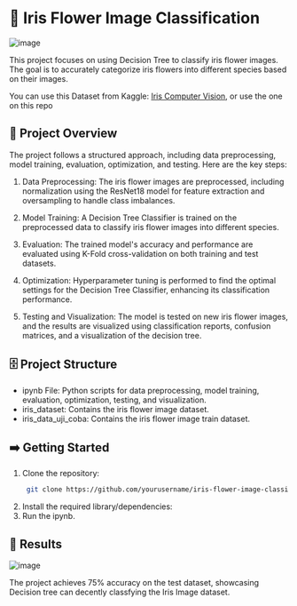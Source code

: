 # 🔎 Iris Flower Image Classification

![image](https://github.com/ARKnajmi/IrisFlowerImageClassification/assets/149140186/1e430339-eb2f-4800-9985-4638d5fca7c1)

This project focuses on using Decision Tree to classify iris flower images. The goal is to accurately categorize iris flowers into different species based on their images.

You can use this Dataset from Kaggle: [Iris Computer Vision](https://www.kaggle.com/datasets/jeffheaton/iris-computer-vision),
or use the one on this repo


## 🚀 Project Overview
The project follows a structured approach, including data preprocessing, model training, evaluation, optimization, and testing. Here are the key steps:

1. Data Preprocessing: The iris flower images are preprocessed, including normalization using the ResNet18 model for feature extraction and oversampling to handle class imbalances.

2. Model Training: A Decision Tree Classifier is trained on the preprocessed data to classify iris flower images into different species.

3. Evaluation: The trained model's accuracy and performance are evaluated using K-Fold cross-validation on both training and test datasets.

4. Optimization: Hyperparameter tuning is performed to find the optimal settings for the Decision Tree Classifier, enhancing its classification performance.

5. Testing and Visualization: The model is tested on new iris flower images, and the results are visualized using classification reports, confusion matrices, and a visualization of the decision tree.

## 🗄️ Project Structure
* ipynb File: Python scripts for data preprocessing, model training, evaluation, optimization, testing, and visualization.
* iris_dataset: Contains the iris flower image dataset.
* iris_data_uji_coba: Contains the iris flower image train dataset.

## ➡️ Getting Started
1. Clone the repository:
   ```bash
    git clone https://github.com/yourusername/iris-flower-image-classification.git
    ```
2. Install the required library/dependencies:
3. Run the ipynb.

## 🏁 Results
![image](https://github.com/ARKnajmi/IrisFlowerImageClassification/assets/149140186/f7788b12-add2-49b1-a5e8-54dc0ad62d55)

The project achieves 75% accuracy on the test dataset, showcasing Decision tree can decently classfying the Iris Image dataset.
